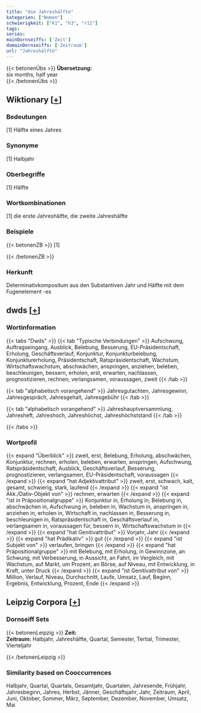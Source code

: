 ```yaml
---
title: "die Jahreshälfte"
kategorien: ["Nomen"]
schwierigkeit: ["k1", "h3", "r12"]
tags:
series:
mainDornseiffs: ['Zeit']
domainDornseiffs: ['Zeitraum']
url: "Jahreshälfte"
---
```


{{< betonenÜbs >}}
**Übersetzung:**  
six months, half year  
{{< /betonenÜbs >}}

## Wiktionary [[+](https://de.wiktionary.org/wiki/Jahreshälfte)]

### Bedeutungen
[1] Hälfte eines Jahres  

### Synonyme
[1] Halbjahr  

### Oberbegriffe
[1] Hälfte  

### Wortkombinationen
[1] die erste Jahreshälfte, die zweite Jahreshälfte  

### Beispiele
{{< betonenZB >}}
[1]  

{{< /betonenZB >}}
### Herkunft
Determinativkompositum aus den Substantiven Jahr und Hälfte mit dem Fugenelement -es  



## dwds [[+](https://www.dwds.de/wb/Jahreshälfte)]

### Wortinformation
{{< tabs "Dwds" >}}
{{< tab "Typische Verbindungen" >}}
Aufschwung, Auftragseingang, Ausblick, Belebung, Besserung, EU-Präsidentschaft, Erholung, Geschäftsverlauf, Konjunktur, Konjunkturbelebung, Konjunkturerholung, Präsidentschaft, Ratspräsidentschaft, Wachstum, Wirtschaftswachstum, abschwächen, anspringen, anziehen, beleben, beschleunigen, bessern, erholen, erst, erwarten, nachlassen, prognostizieren, rechnen, verlangsamen, voraussagen, zweit
{{< /tab >}}

{{< tab "alphabetisch vorangehend" >}}
Jahresgutachten, Jahresgewinn, Jahresgespräch, Jahresgehalt, Jahresgebühr
{{< /tab >}}

{{< tab "alphabetisch vorangehend" >}}
Jahreshauptversammlung, Jahresheft, Jahreshoch, Jahreshöchst, Jahreshöchststand
{{< /tab >}}

{{< /tabs >}}

### Wortprofil
{{< expand "Überblick" >}} zweit, erst, Belebung, Erholung, abschwächen, Konjunktur, rechnen, erholen, beleben, erwarten, anspringen, Aufschwung, Ratspräsidentschaft, Ausblick, Geschäftsverlauf, Besserung, prognostizieren, verlangsamen, EU-Präsidentschaft, voraussagen {{< /expand >}}
{{< expand "hat Adjektivattribut" >}} zweit, erst, schwach, kalt, gesamt, schwierig, stark, laufend {{< /expand >}}
{{< expand "ist Akk./Dativ-Objekt von" >}} rechnen, erwarten {{< /expand >}}
{{< expand "ist in Präpositionalgruppe" >}} Konjunktur in, Erholung in, Belebung in, abschwächen in, Aufschwung in, beleben in, Wachstum in, anspringen in, anziehen in, erholen in, Wirtschaft in, nachlassen in, Besserung in, beschleunigen in, Ratspräsidentschaft in, Geschäftsverlauf in, verlangsamen in, voraussagen für, bessern in, Wirtschaftswachstum in {{< /expand >}}
{{< expand "hat Genitivattribut" >}} Vorjahr, Jahr {{< /expand >}}
{{< expand "hat Prädikativ" >}} gut {{< /expand >}}
{{< expand "ist Subjekt von" >}} verlaufen, bringen {{< /expand >}}
{{< expand "hat Präpositionalgruppe" >}} mit Belebung, mit Erholung, in Gewinnzone, an Schwung, mit Verbesserung, in Aussicht, an Fahrt, im Vergleich, mit Wachstum, auf Markt, um Prozent, an Börse, auf Niveau, mit Entwicklung, in Kraft, unter Druck {{< /expand >}}
{{< expand "ist Genitivattribut von" >}} Million, Verlauf, Niveau, Durchschnitt, Laufe, Umsatz, Lauf, Beginn, Ergebnis, Entwicklung, Prozent, Ende {{< /expand >}}

## Leipzig Corpora [[+](https://corpora.uni-leipzig.de/en/res?word=Jahreshälfte&corpusId=deu_newscrawl-public_2018)]

### Dornseiff Sets
{{< betonenLeipzig >}}
**Zeit:**  
**Zeitraum:** Halbjahr, Jahreshälfte, Quartal, Semester, Tertial, Trimester, Vierteljahr  

{{< /betonenLeipzig >}}

### Similarity based on Cooccurrences
Halbjahr, Quartal, Quartals, Gesamtjahr, Quartalen, Jahresende, Frühjahr, Jahresbeginn, Jahres, Herbst, Jänner, Geschäftsjahr, Jahr, Zeitraum, April, Juni, Oktober, Sommer, März, September, Dezember, November, Umsatz, Mai

